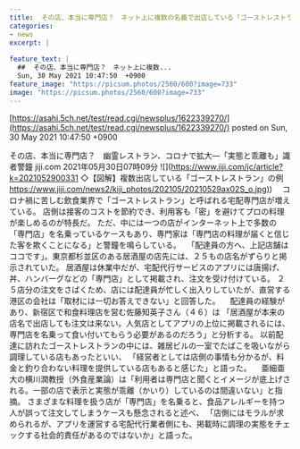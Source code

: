 ```yaml
---
title:  その店、本当に専門店？　ネット上に複数の名義で出店している「ゴーストレストラン」コロナで拡大—「実態と乖離も」識者警鐘  
categories:
- news
excerpt: |
  
feature_text: |
  ##  その店、本当に専門店？　ネット上に複数...
  Sun, 30 May 2021 10:47:50  +0900
feature_image: "https://picsum.photos/2560/600?image=733"
image: "https://picsum.photos/2560/600?image=733"
---
```


[https://asahi.5ch.net/test/read.cgi/newsplus/1622339270/](https://asahi.5ch.net/test/read.cgi/newsplus/1622339270/)
posted on Sun, 30 May 2021 10:47:50  +0900

<!--more-->

その店、本当に専門店？　幽霊レストラン、コロナで拡大—「実態と乖離も」識者警鐘 jiji.com 2021年05月30日07時09分 ![](https://www.jiji.com/jc/article?k=2021052900331 ◇【図解】複数出店している「ゴーストレストラン」の例 [https://www.jiji.com/news2/kiji_photos/202105/20210529ax02S_o.jpg)](https://www.jiji.com/news2/kiji_photos/202105/20210529ax02S_o.jpg)) 　コロナ禍に苦しむ飲食業界で「ゴーストレストラン」と呼ばれる宅配専門店が増えている。 店側は接客のコストを節約でき、利用客も「密」を避けてプロの料理が楽しめるのが特長だ。 ただ、中には一つの店がインターネット上で多数の「専門店」を名乗っているケースもあり、専門家は「専門店の料理が届くと信じた客を欺くことになる」と警鐘を鳴らしている。 　「配達員の方へ、上記店舗はココです」。東京都杉並区のある居酒屋の店先には、２５もの店名がずらりと掲示されていた。 居酒屋は休業中だが、宅配代行サービスのアプリには唐揚げ、丼、ハンバーグなどの「専門店」として掲載され、注文を受け付けている。 ２５店分の注文をさばくため、店には配達員が忙しく出入りしていたが、直営する港区の会社は「取材には一切お答えできない」と回答した。 　配達員の経験があり、新宿区で和食料理店を営む佐藤知英子さん（４６）は 「居酒屋が本来の店名で出店しても注文は来ない。人気店としてアプリの上位に掲載されるには、専門店を名乗って食い付いてもらう必要があるのだろう」と分析する。 以前配達に訪れたゴーストレストランの中には、雑居ビルの一室でたばこを吸いながら調理している店もあったといい、 「経営者としては店側の事情も分かるが、料金と釣り合わない料理を提供している店もあると感じた」と語った。 　亜細亜大の横川潤教授（外食産業論）は「利用者は専門店と聞くとイメージが底上げされる。一部の店で表示と実態が乖離（かいり）しているのは間違いない」と指摘。 さまざまな料理を扱う店が「専門店」を名乗ると、食品アレルギーを持つ人が誤って注文してしまうケースも懸念されると述べ、 「店側にはモラルが求められるが、アプリを運営する宅配代行業者側にも、掲載時に調理の実態をチェックする社会的責任があるのではないか」と語った。
